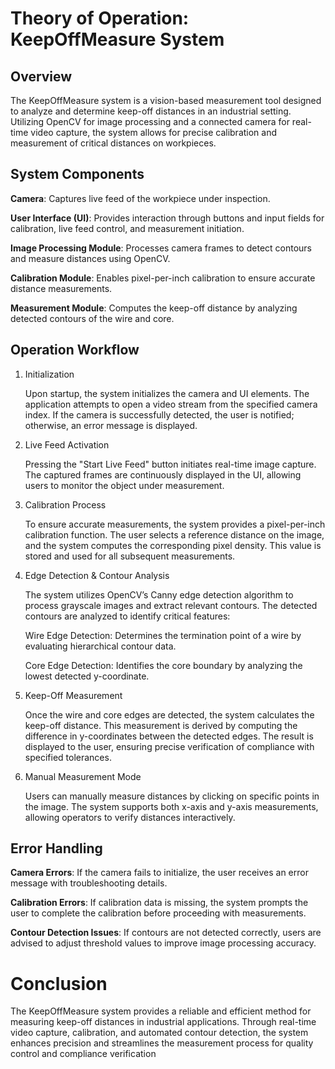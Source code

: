 ﻿# Theory of Operation: KeepOffMeasure System

## Overview

The KeepOffMeasure system is a vision-based measurement tool designed to analyze and determine keep-off distances in an industrial setting. Utilizing OpenCV for image processing and a connected camera for real-time video capture, the system allows for precise calibration and measurement of critical distances on workpieces.

## System Components

**Camera**: Captures live feed of the workpiece under inspection.

**User Interface (UI)**: Provides interaction through buttons and input fields for calibration, live feed control, and measurement initiation.

**Image Processing Module**: Processes camera frames to detect contours and measure distances using OpenCV.

**Calibration Module**: Enables pixel-per-inch calibration to ensure accurate distance measurements.

**Measurement Module**: Computes the keep-off distance by analyzing detected contours of the wire and core.

## Operation Workflow

1. Initialization

   Upon startup, the system initializes the camera and UI elements. The application attempts to open a video stream from the specified camera index. If the camera is successfully detected, the user is notified; otherwise, an error message is displayed.

2. Live Feed Activation

   Pressing the "Start Live Feed" button initiates real-time image capture. The captured frames are continuously displayed in the UI, allowing users to monitor the object under measurement.

3. Calibration Process

   To ensure accurate measurements, the system provides a pixel-per-inch calibration function. The user selects a reference distance on the image, and the system computes the corresponding pixel density. This value is stored and used for all subsequent measurements.

4. Edge Detection & Contour Analysis

   The system utilizes OpenCV’s Canny edge detection algorithm to process grayscale images and extract relevant contours. The detected contours are analyzed to identify critical features:

   Wire Edge Detection: Determines the termination point of a wire by evaluating hierarchical contour data.

   Core Edge Detection: Identifies the core boundary by analyzing the lowest detected y-coordinate.

5. Keep-Off Measurement

   Once the wire and core edges are detected, the system calculates the keep-off distance. This measurement is derived by computing the difference in y-coordinates between the detected edges. The result is displayed to the user, ensuring precise verification of compliance with specified tolerances.

6. Manual Measurement Mode

   Users can manually measure distances by clicking on specific points in the image. The system supports both x-axis and y-axis measurements, allowing operators to verify distances interactively.

## Error Handling

**Camera Errors**: If the camera fails to initialize, the user receives an error message with troubleshooting details.

**Calibration Errors**: If calibration data is missing, the system prompts the user to complete the calibration before proceeding with measurements.

**Contour Detection Issues**: If contours are not detected correctly, users are advised to adjust threshold values to improve image processing accuracy.

# Conclusion

The KeepOffMeasure system provides a reliable and efficient method for measuring keep-off distances in industrial applications. Through real-time video capture, calibration, and automated contour detection, the system enhances precision and streamlines the measurement process for quality control and compliance verification